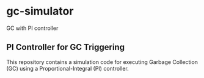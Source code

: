 # gc-simulator

GC with PI controller

## PI Controller for GC Triggering

This repository contains a simulation code for executing Garbage Collection (GC) using a Proportional-Integral (PI) controller.
